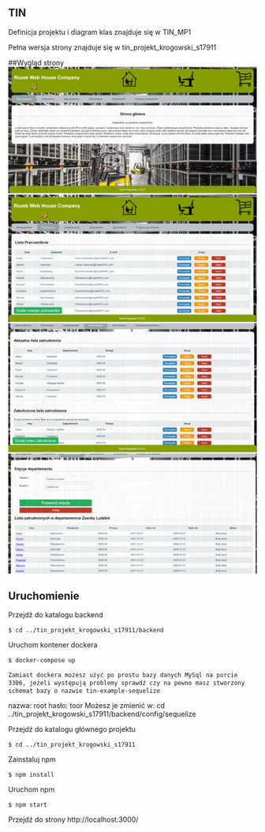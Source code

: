 ## TIN

Definicja projektu i diagram klas znajduje się w TIN_MP1

Pełna wersja strony znajduje się w tin_projekt_krogowski_s17911

##Wygląd strony
![Image](images/stronaGlowna.png)<!-- .element height="50%" width="50%" -->
![Image](images/stronaPracownicy.png)<!-- .element height="50%" width="50%" -->
![Image](images/stronaZatrudnienie.png)<!-- .element height="50%" width="50%" -->
![Image](images/stronaEdycjaDepartamentu.png)<!-- .element height="50%" width="50%" -->

## Uruchomienie
Przejdź do katalogu backend 
```
$ cd ../tin_projekt_krogowski_s17911/backend
```
Uruchom kontener dockera
```
$ docker-compose up
```
	Zamiast dockera możesz użyć po prostu bazy danych MySql na porcie 3306, jeżeli występują problemy sprawdź czy na pewno masz stworzony schemat bazy o nazwie tin-example-sequelize
nazwa: root hasło: toor
	Możesz je zmienić w: 
cd ../tin_projekt_krogowski_s17911/backend/config/sequelize

Przejdź do katalogu głównego projektu
```
$ cd ../tin_projekt_krogowski_s17911
```
Zainstaluj npm
```
$ npm install
```
Uruchom npm
```
$ npm start
```

Przejdź do strony 
http://localhost:3000/



